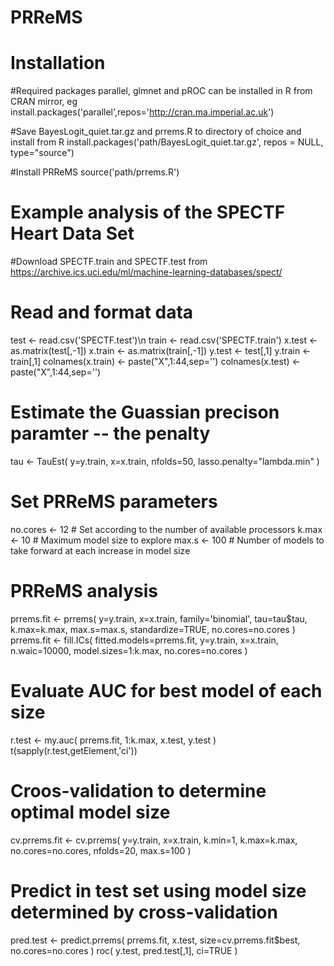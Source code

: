 # PRReMS
# Installation
#Required packages parallel, glmnet and pROC can be installed in R from CRAN mirror, eg
install.packages('parallel',repos='http://cran.ma.imperial.ac.uk')

#Save BayesLogit_quiet.tar.gz and prrems.R to directory of choice and install from R
install.packages('path/BayesLogit_quiet.tar.gz', repos = NULL, type="source")

#Install PRReMS
source('path/prrems.R')

# Example analysis of the SPECTF Heart Data Set
#Download SPECTF.train and SPECTF.test from https://archive.ics.uci.edu/ml/machine-learning-databases/spect/

# Read and format data
test <- read.csv('SPECTF.test')\n
train <- read.csv('SPECTF.train')
x.test <- as.matrix(test[,-1])
x.train <- as.matrix(train[,-1])
y.test <- test[,1]
y.train <- train[,1]
colnames(x.train) <- paste("X",1:44,sep='')
colnames(x.test) <- paste("X",1:44,sep='')

# Estimate the Guassian precison paramter -- the penalty
tau <-  TauEst(  y=y.train, x=x.train, nfolds=50, lasso.penalty="lambda.min" )

# Set PRReMS parameters
no.cores <- 12 # Set according to the number of available processors
k.max <- 10 # Maximum model size to explore
max.s <- 100 # Number of models to take forward at each increase in model size

# PRReMS analysis
prrems.fit <- prrems( y=y.train, x=x.train, family='binomial', tau=tau$tau, k.max=k.max, max.s=max.s, standardize=TRUE, no.cores=no.cores )
prrems.fit <- fill.ICs( fitted.models=prrems.fit, y=y.train, x=x.train, n.waic=10000, model.sizes=1:k.max, no.cores=no.cores )

# Evaluate AUC for best model of each size
r.test <- my.auc( prrems.fit, 1:k.max, x.test, y.test )
t(sapply(r.test,getElement,'ci'))

# Croos-validation to determine optimal model size
cv.prrems.fit <- cv.prrems( y=y.train, x=x.train, k.min=1, k.max=k.max, no.cores=no.cores, nfolds=20, max.s=100 )

# Predict in test set using model size determined by cross-validation
pred.test <- predict.prrems( prrems.fit, x.test, size=cv.prrems.fit$best, no.cores=no.cores )
roc( y.test, pred.test[,1], ci=TRUE )
